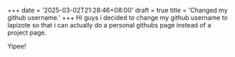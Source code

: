 +++
date = '2025-03-02T21:28:46+08:00'
draft = true
title = 'Changed my github username.'
+++
Hi guys i decided to change my github username to lapizote so that i can actually do a personal githubs page instead of a project page.

Yipee!